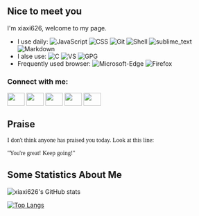 ## Nice to meet you

I'm xiaxi626, welcome to my page.

- I use daily: ![JavaScript](https://img.shields.io/badge/JavaScript-000000?logo=JavaScript&logoColor=FFCA28) ![CSS](https://img.shields.io/badge/CSS-239120?logo=css3&logoColor=#1D4FE2) ![Git](https://img.shields.io/badge/Git-000000?logo=Git&logoColor=#E44C30) ![Shell](https://img.shields.io/badge/Shell-B6CD01?&logo=gnu-bash&logoColor=white) ![sublime_text](https://img.shields.io/badge/sublime_text-575757?&logo=sublime-text&logoColor=important) ![Markdown](https://img.shields.io/badge/Markdown-000000?&logo=markdown&logoColor=white)
- I alse use: ![C](https://img.shields.io/badge/C-00599C?logo=c&logoColor=white) ![VS](https://img.shields.io/badge/Visual_Studio-5C2D91?&logo=visual%20studio&logoColor=white) ![GPG](https://img.shields.io/badge/GPG-Kleopatra-B51A22?&logo=gpg&logoColor=#B51A22)
- Frequently used browser: ![Microsoft-Edge](https://img.shields.io/badge/Microsoft_Edge-0A83D4?&logo=Microsoft%20Edge&logoColor=#37C9B3) ![Firefox](https://img.shields.io/badge/Firefox-FF3C43?&logo=Firefox&logoColor=white)

<h3 align="left">Connect with me:</h3>
<p align="left">
<a href="https://www.zhihu.com/people/xiao-yan-shi-36" target="blank"><img align="center" src="https://cdn.jsdelivr.net/npm/simple-icons@9.14.0/icons/zhihu.svg" alt="" height="30" width="40" /></a>
<a href="https://www.zhihu.com/people/xiao-yan-shi-36" target="blank"><img align="center" src="https://cdn.jsdelivr.net/npm/simple-icons@9.14.0/icons/bilibili.svg" alt="" height="30" width="40" /></a>
<a href="https://musescore.com/user/36304527" target="blank"><img align="center" src="https://cdn.jsdelivr.net/npm/simple-icons@9.14.0/icons/musescore.svg" alt="" height="30" width="40" /></a>
<a href="https://xiaxi626.github.io/atom.xml" target="blank"><img align="center" src="https://cdn.jsdelivr.net/npm/simple-icons@9.14.0/icons/rss.svg" alt="" height="30" width="40" /></a>
<a href="mailto:smerritt136@gmail.com" target="blank"><img align="center" src="https://cdn.jsdelivr.net/npm/simple-icons@9.14.0/icons/gmail.svg" alt="" height="30" width="40" /></a>
</p>

## Praise

<p style="font-family:Georgia;">I don't think anyone has praised you today. Look at this line: </p>

<p style="font-family:Bernadette;">"You're great! Keep going!"</p>

## Some Statistics About Me

![xiaxi626's GitHub stats](https://github-readme-stats.vercel.app/api?username=xiaxi626)

[![Top Langs](https://github-readme-stats.vercel.app/api/top-langs/?username=xiaxi626&layout=compact)](https://github.com/Christmas/github-readme-stats)